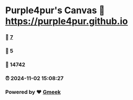 # Purple4pur's Canvas :link: https://purple4pur.github.io 
### :page_facing_up: [7](https://purple4pur.github.io/tag.html) 
### :speech_balloon: 5 
### :hibiscus: 14742 
### :alarm_clock: 2024-11-02 15:08:27 
### Powered by :heart: [Gmeek](https://github.com/Meekdai/Gmeek)
